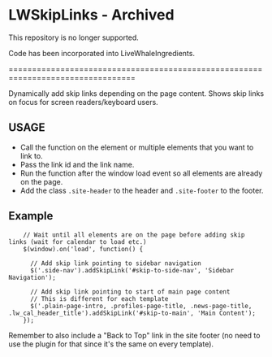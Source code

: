 # LWSkipLinks - Archived

This repository is no longer supported. 

Code has been incorporated into LiveWhaleIngredients.

=================================================================================

Dynamically add skip links depending on the page content. Shows skip links on focus for screen readers/keyboard users.

## USAGE
*  Call the function on the element or multiple elements that you want to link to.
*  Pass the link id and the link name.
*  Run the function after the window load event so all elements are already on the page.
*  Add the class `.site-header` to the header and `.site-footer` to the footer.


## Example

```
    // Wait until all elements are on the page before adding skip links (wait for calendar to load etc.)
    $(window).on('load', function() {

      // Add skip link pointing to sidebar navigation
      $('.side-nav').addSkipLink('#skip-to-side-nav', 'Sidebar Navigation');

      // Add skip link pointing to start of main page content
      // This is different for each template
      $('.plain-page-intro, .profiles-page-title, .news-page-title, .lw_cal_header_title').addSkipLink('#skip-to-main', 'Main Content');
    });
```

Remember to also include a "Back to Top" link in the site footer (no need to use the plugin for that since it's the same on every template).
